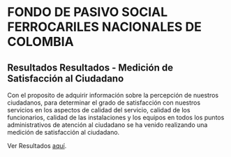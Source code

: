 # FONDO DE PASIVO SOCIAL FERROCARILES NACIONALES DE COLOMBIA
## Resultados Resultados - Medición de Satisfacción al Ciudadano

Con el proposito de adquirir información sobre la percepción de nuestros ciudadanos, para determinar el grado de satisfacción con nuestros servicios en los aspectos de calidad del servicio, calidad de los funcionarios, calidad de las instalaciones y los equipos en todos los puntos administrativos de atención al ciudadano se ha venido realizando una medición de satisfacción al ciudadano.

Ver Resultados [aquí](https://jairoruizsaenz.github.io/FPS_ResultadosEncuestas/).
